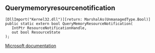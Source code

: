 ## Querymemoryresourcenotification

```
[DllImport("Kernel32.dll")][return: MarshalAs(UnmanagedType.Bool)]
public static extern bool QueryMemoryResourceNotification(
   IntPtr ResourceNotificationHandle,
   out bool ResourceState
);
```

[Microsoft documentation](https://docs.microsoft.com/en-us/windows/win32/api/winnt/nf-winnt-querymemoryresourcenotification)

